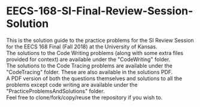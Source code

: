 # EECS-168-SI-Final-Review-Session-Solution

This is the solution guide to the practice problems for the SI Review Session for the EECS 168 Final (Fall 2018) at the University of Kansas.<br/>
The solutions to the Code Writing problems (along with some extra files provided for context) are available under the "CodeWriting" folder.
<br/>
The solutions to the Code Tracing problems are available under the "CodeTracing" folder. These are also available in the solutions PDF.
<br/>
A PDF version of both the questions themselves and solutions to all the problems except code writing are available under the "PracticeProblemsAndSolutions" folder.
<br/>
Feel free to clone/fork/copy/reuse the repository if you wish to.
<br/>
